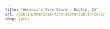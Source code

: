 ```yaml
---
title: "America's Tire Store - Dublin, CA"
url: /dublin/americas-tire-store-dublin-ca-3/
shop: tyres
---
```

